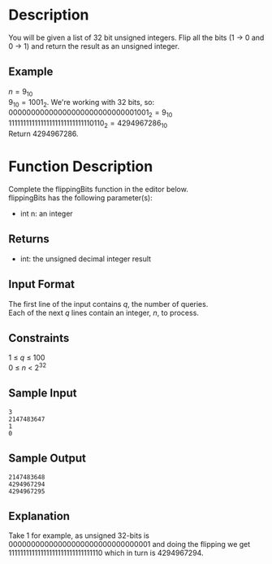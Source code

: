 # Description
You will be given a list of 32 bit unsigned integers. Flip all the bits ($1\ →\ 0$ and $0\ →\ 1$) and return the result as an unsigned integer.

## Example
$n=9_{10}$\
$9_{10}=1001_{2}$. We're working with 32 bits, so:\
$00000000000000000000000000001001_{2}=9_{10}$\
$11111111111111111111111111110110_{2}=4294967286_{10}$\
Return $4294967286$.


# Function Description
Complete the flippingBits function in the editor below.\
flippingBits has the following parameter(s):
- int n: an integer

## Returns
- int: the unsigned decimal integer result


## Input Format
The first line of the input contains $q$, the number of queries.\
Each of the next $q$ lines contain an integer, $n$, to process.


## Constraints
$1\ \leq\ q\ \leq\ 100$\
$0\ \leq\ n\ <\ 2^{32}$


## Sample Input
```
3 
2147483647 
1 
0
```


## Sample Output
```
2147483648 
4294967294 
4294967295
```


## Explanation
Take 1 for example, as unsigned 32-bits is 00000000000000000000000000000001 and doing the flipping we get 11111111111111111111111111111110 which in turn is 4294967294.